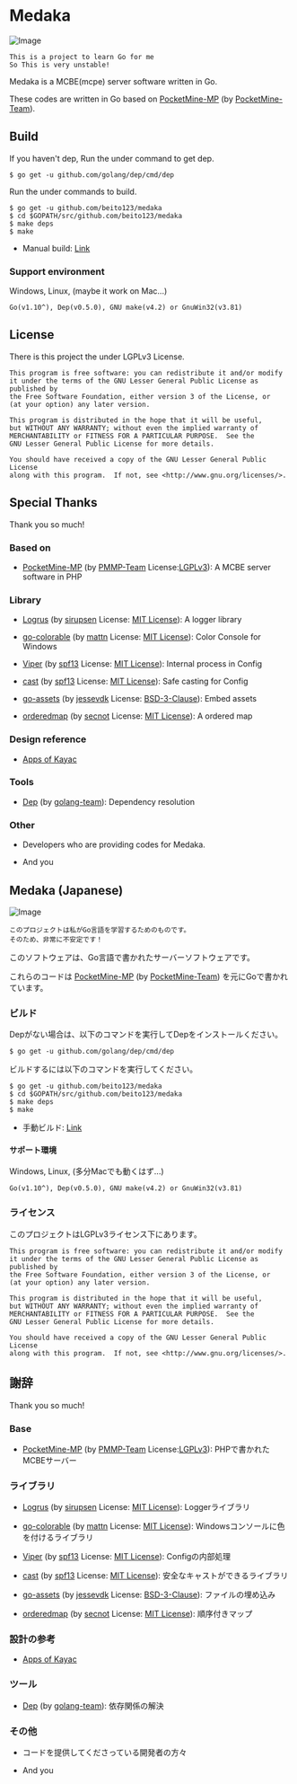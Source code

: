 # Medaka

![Image](https://cldup.com/WxrSZhzMED.png)

```
This is a project to learn Go for me
So This is very unstable!
```

Medaka is a MCBE(mcpe) server software written in Go.

These codes are written in Go based on [PocketMine-MP](https://www.github.com/pmmp) (by [PocketMine-Team](https://www.github.com/pmmp)).

## Build

If you haven't dep, Run the under command to get dep.

```
$ go get -u github.com/golang/dep/cmd/dep
```

Run the under commands to build.

```
$ go get -u github.com/beito123/medaka
$ cd $GOPATH/src/github.com/beito123/medaka
$ make deps
$ make
```

- Manual build: [Link](https://gist.github.com/beito123/609f4bf2f25f8c24541e8bb47c78cb92)

### Support environment

Windows, Linux, (maybe it work on Mac...)


```
Go(v1.10^), Dep(v0.5.0), GNU make(v4.2) or GnuWin32(v3.81)
```

## License

There is this project the under LGPLv3 License.

```
This program is free software: you can redistribute it and/or modify
it under the terms of the GNU Lesser General Public License as published by
the Free Software Foundation, either version 3 of the License, or
(at your option) any later version.

This program is distributed in the hope that it will be useful,
but WITHOUT ANY WARRANTY; without even the implied warranty of
MERCHANTABILITY or FITNESS FOR A PARTICULAR PURPOSE.  See the
GNU Lesser General Public License for more details.

You should have received a copy of the GNU Lesser General Public License
along with this program.  If not, see <http://www.gnu.org/licenses/>.
```

## Special Thanks

Thank you so much!

### Based on

- [PocketMine-MP](https://www.github.com/pmmp) (by [PMMP-Team](https://github.com/pmmp) License:[LGPLv3](https://www.gnu.org/licenses/lgpl-3.0.ja.html)): A MCBE server software in PHP

### Library

- [Logrus](https://github.com/Sirupsen/logrus) (by [sirupsen](https://github.com/sirupsen) License: [MIT License](https://opensource.org/licenses/mit-license.php)): A logger library

- [go-colorable](https://github.com/mattn/go-colorable) (by [mattn](https://github.com/mattn) License: [MIT License](https://opensource.org/licenses/mit-license.php)): Color Console for Windows

- [Viper](https://github.com/spf13/viper) (by [spf13](https://github.com/spf13) License: [MIT License](https://opensource.org/licenses/mit-license.php)): Internal process in Config

- [cast](https://github.com/spf13/cast) (by [spf13](https://github.com/spf13) License: [MIT License](https://opensource.org/licenses/mit-license.php)): Safe casting for Config

- [go-assets](https://github.com/jessevdk/go-assets) (by [jessevdk](https://github.com/jessevdk) License: [BSD-3-Clause](https://opensource.org/licenses/BSD-3-Clause)): Embed assets

- [orderedmap](https://github.com/secnot/orderedmap) (by [secnot](https://github.com/secnot) License: [MIT License](https://opensource.org/licenses/mit-license.php)): A ordered map

### Design reference

- [Apps of Kayac](https://github.com/kayac?language=go)

### Tools

- [Dep](https://github.com/golang/dep) (by [golang-team](https://github.com/golang/)): Dependency resolution

### Other

- Developers who are providing codes for Medaka.

- And you

## Medaka (Japanese)

![Image](https://cldup.com/WxrSZhzMED.png)

```
このプロジェクトは私がGo言語を学習するためのものです。
そのため、非常に不安定です！
```

このソフトウェアは、Go言語で書かれたサーバーソフトウェアです。

これらのコードは [PocketMine-MP](https://www.github.com/pmmp) (by [PocketMine-Team](https://www.github.com/pmmp)) を元にGoで書かれています。

### ビルド

Depがない場合は、以下のコマンドを実行してDepをインストールください。

```
$ go get -u github.com/golang/dep/cmd/dep
```

ビルドするには以下のコマンドを実行してください。

```
$ go get -u github.com/beito123/medaka
$ cd $GOPATH/src/github.com/beito123/medaka
$ make deps
$ make
```

- 手動ビルド: [Link](https://gist.github.com/beito123/609f4bf2f25f8c24541e8bb47c78cb92)

#### サポート環境

Windows, Linux, (多分Macでも動くはず...)

```
Go(v1.10^), Dep(v0.5.0), GNU make(v4.2) or GnuWin32(v3.81)
```

### ライセンス

このプロジェクトはLGPLv3ライセンス下にあります。

```
This program is free software: you can redistribute it and/or modify
it under the terms of the GNU Lesser General Public License as published by
the Free Software Foundation, either version 3 of the License, or
(at your option) any later version.

This program is distributed in the hope that it will be useful,
but WITHOUT ANY WARRANTY; without even the implied warranty of
MERCHANTABILITY or FITNESS FOR A PARTICULAR PURPOSE.  See the
GNU Lesser General Public License for more details.

You should have received a copy of the GNU Lesser General Public License
along with this program.  If not, see <http://www.gnu.org/licenses/>.
```

## 謝辞

Thank you so much!

### Base

- [PocketMine-MP](https://www.github.com/pmmp) (by [PMMP-Team](https://github.com/pmmp) License:[LGPLv3](https://www.gnu.org/licenses/lgpl-3.0.ja.html)): PHPで書かれたMCBEサーバー

### ライブラリ

- [Logrus](https://github.com/Sirupsen/logrus) (by [sirupsen](https://github.com/sirupsen) License: [MIT License](https://opensource.org/licenses/mit-license.php)): Loggerライブラリ

- [go-colorable](https://github.com/mattn/go-colorable) (by [mattn](https://github.com/mattn) License: [MIT License](https://opensource.org/licenses/mit-license.php)): Windowsコンソールに色を付けるライブラリ

- [Viper](https://github.com/spf13/viper) (by [spf13](https://github.com/spf13) License: [MIT License](https://opensource.org/licenses/mit-license.php)): Configの内部処理

- [cast](https://github.com/spf13/cast) (by [spf13](https://github.com/spf13) License: [MIT License](https://opensource.org/licenses/mit-license.php)): 安全なキャストができるライブラリ

- [go-assets](https://github.com/jessevdk/go-assets) (by [jessevdk](https://github.com/jessevdk) License: [BSD-3-Clause](https://opensource.org/licenses/BSD-3-Clause)): ファイルの埋め込み

- [orderedmap](https://github.com/secnot/orderedmap) (by [secnot](https://github.com/secnot) License: [MIT License](https://opensource.org/licenses/mit-license.php)): 順序付きマップ

### 設計の参考

- [Apps of Kayac](https://github.com/kayac?language=go)

### ツール

- [Dep](https://github.com/golang/dep) (by [golang-team](https://github.com/golang/)): 依存関係の解決

### その他

- コードを提供してくださっている開発者の方々

- And you

